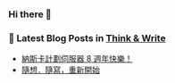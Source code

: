 ### Hi there 👋

<!--
**JasonHK/JasonHK** is a ✨ _special_ ✨ repository because its `README.md` (this file) appears on your GitHub profile.

Here are some ideas to get you started:

- 🔭 I’m currently working on ...
- 🌱 I’m currently learning ...
- 👯 I’m looking to collaborate on ...
- 🤔 I’m looking for help with ...
- 💬 Ask me about ...
- 📫 How to reach me: ...
- 😄 Pronouns: ...
- ⚡ Fun fact: ...
-->

### 📕 Latest Blog Posts in [Think & Write][think-n-write]

<!-- FEED:THINK_&_WRITE:START -->
- [納斯卡計劃伺服器 8 週年快樂！](https://jasonhk.blog/2020/08/project-nazca-happy-8th-anniversary/)
- [隨想．隨寫，重新開始](https://jasonhk.blog/2020/08/a-restart-of-my-blog/)
<!-- FEED:THINK_&_WRITE:END -->

[think-n-write]: https://jasonhk.blog/
